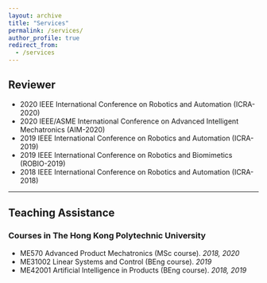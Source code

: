 ```yaml
---
layout: archive
title: "Services"
permalink: /services/
author_profile: true
redirect_from:
  - /services
---
```


## Reviewer

* 2020 IEEE International Conference on Robotics and Automation (ICRA-2020)
* 2020 IEEE/ASME International Conference on Advanced Intelligent Mechatronics (AIM-2020)
* 2019 IEEE International Conference on Robotics and Automation (ICRA-2019)
* 2019 IEEE International Conference on Robotics and Biomimetics (ROBIO-2019)
* 2018 IEEE International Conference on Robotics and Automation (ICRA-2018)

---

## Teaching Assistance

### Courses in The Hong Kong Polytechnic University

* ME570   Advanced Product Mechatronics (MSc course). _2018, 2020_
* ME31002 Linear Systems and Control (BEng course). _2019_
* ME42001 Artificial Intelligence in Products (BEng course). _2018, 2019_
